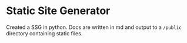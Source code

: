 # Static Site Generator

Created a SSG in python. Docs are written in md and output to a `/public` directory containing static files.